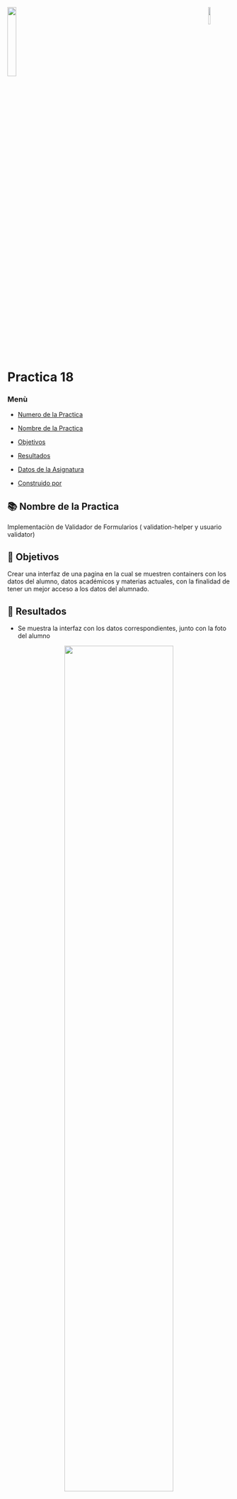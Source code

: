 <p align="left"><img src="https://user-images.githubusercontent.com/82910005/193480772-274abc20-2aad-479c-8656-ab1f30201f18.jpg" width="10%" align="right"><img src="https://user-images.githubusercontent.com/82910005/193480754-99bc9a84-1973-4a6d-b83b-e6234c64fa2b.jpeg" width="20%"/>  
                     </p>
 
  
  

#  Practica 18 


### Menù 

- [Numero de la Practica](#Practica-18)

- [Nombre de la Practica](#Nombre-de-la-Practica)

- [Objetivos](#Objetivos)

- [Resultados](#Resultados)

- [Datos de la Asignatura](#Datos-de-la-Asignatura)

- [Construido por](#Construido-por)


## 📚 Nombre de la Practica

Implementaciòn de Validador de Formularios ( validation-helper y usuario validator)

## 📖 Objetivos
Crear una interfaz de una pagina en la cual se muestren containers con los datos del alumno, datos académicos y materias actuales, con la finalidad de tener un mejor acceso a los datos del alumnado.


## 🔧 Resultados 
- Se muestra la interfaz con los datos correspondientes, junto con la foto del alumno 

<p align="center"><img src="https://user-images.githubusercontent.com/82910005/193481794-f2c4223a-dc94-4643-ba8d-f46e9597e7a3.png" width="70%"/></p>

- En la siguiente imagen se muestra un poco mas a detalle las materias junto con los elementos

<p align="center"><img src="https://user-images.githubusercontent.com/82910005/193481879-3a8f005e-9877-4bc2-a369-3b1065826e0c.png" width="70%"/></p>

- Por ùltimo se muestra la imagen donde se ve claramente el resultado al momento de pulsar el boton

<p align="center"><img src="https://user-images.githubusercontent.com/82910005/193482032-36286f05-4efb-4328-a6ad-2cd2022ae871.png" width="70%"/></p>



## 📖 Datos de la Asignatura
- Nombre de la Materia: Desarrollo Mòvil Integral
- Cuatrimestre: 10 cuatrimestre
- Nombre de la Carrera: ING. Desarrollo de Software y Gestiòn de Software
- Nombre del Docente: M.T.I. Marco Antonio Ramìrez Hernàndez
- Periodo: Septiembre - Diciembre
- Fecha: 02/10/2022


## 📚 Constuido por:

Ariadna Ortiz Amador

